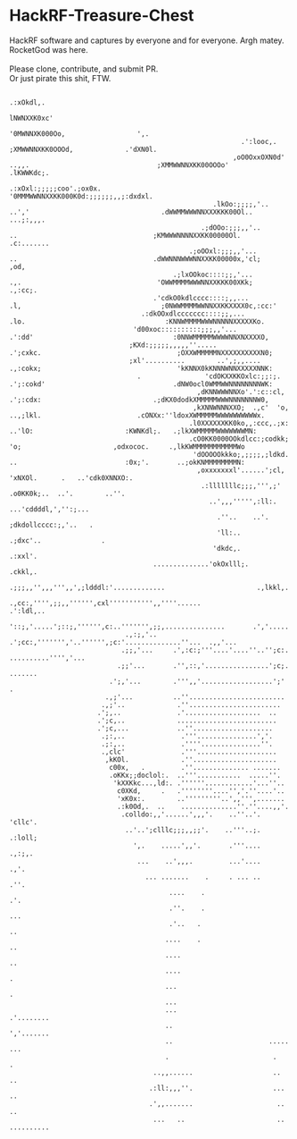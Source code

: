 # HackRF-Treasure-Chest
HackRF software and captures by everyone and for everyone. Argh matey. <br>
RocketGod was here. <br>
<br>
Please clone, contribute, and submit PR. <br>
Or just pirate this shit, FTW.


                                                                                                                                                      
                                                                                                                                                      
                                                                                                                                                      
                                                                                                                                                      
                                                                                                                 .:xOkdl,.                            
                                                                                                                 lNWNXXK0xc'                          
                                                                                                                '0MWNNXK000Oo,                  ',.   
                                                              .':looc,.                                         ;XMWWNNXKK0OOOd,             .'dXN0l. 
                                                            ,oO0OxxOXN0d'  ..,,.                                ;XMMWWNNXKK00OOOo'          .lKWWKdc;.
                                                         .:xOxl:;;;;;coo'.;ox0x.                                '0MMMWWNNXXKK000K0d:;;;;;;,,;:dxdxl.  
                                                       .lkOo:;;;;,'..     ..','                                 .dWWMMWWWNNXXXKKK00Ol..    ...;:,,,.  
                                                    .;dOOo:;;;,,'..          ..                                  ;KMWWWNNNNXXKK00000Ol.   .c:.......  
                                                 .;oOOxl:;;;,,'...           ..                                  .dWWNNNWWWNNXXKK00000x,'cl;     ,od, 
                                             .;lxOOkoc::::;;,'...            .,.                                  'OWWMMMMWWWNNXXKKK00XKk;   .,:cc;.  
                                        .'cdkO0kdlcccc::::;,,...             .l,                                   ;0NWWMMMMWWNNXXKKXXXX0c,:cc:'      
                                     .:dkOOxdlccccccc::::;;,...              .lo.                                   :KNNWMMMMWWWNNNNNXXXXXKo.         
                                   'd00xoc::::::::::;;;,,'...               .':dd'                                   :0NNWMMMMMWWWWNNXNXXXXO,         
                                  ;KXd:;;;;;,,,,,''.....                    .';cxkc.                                  ;OXXWMMMMMNXXXXXXXXXXN0;        
                                  ;xl'..........        ..',;,,....          .,:cokx;                                  'kKNNX0kKNNNWNNXXXXXNNK:       
                                    .                'cdOKXXKKOxlc:;;:;.      .';:cokd'                                .dNW0ocl0WMMWWNNNNNNNNWK:      
                                                   ,dKNNWWWNNXo'.':c::cl,       .';:cdx:                            .;dKX0dodkXMMMMMWWWNNNNNNNW0,     
                                                  ,kXNNWNNNXXO;  .,c'  'o,        ..,;lkl.                        .cONXx:''ldoxXWMMMMMWWWWWWWWWWx.    
                                                 .l0XXXXXXKK0ko,,:ccc,.;x:          ..'lO:                       :KWNKdl;.   .;lkXWMMMMMWWWWWWWMN:    
                                                 .cO0KK0000OOkdlcc:;codkk;             'o;                       ,odxococ.     .,lkKWMMMMMMMMMMMWo    
                                                  'dOOOOOkkko;,;;;;,;ldkd.             ..                           :0x;'.       ..;okKNMMMMMMMMN:    
                                                   ,oxxxxxxxl'......';cl,                                          'xNXOl.      .   ..'cdk0XNNXO:.    
                                                    .:lllllllc;;;,''',;'                                          .o0KK0k;..  ..'.        ..''.       
                                                      ..',,,''''',:ll:.                                        ...'cddddl,','':;...                   
                                                        .''..    ..'.                                         ;dkdollcccc:;,'..   .                   
                                                        'll:..                                             .;dxc'..               .                   
                                                       'dkdc,.                                           .:xxl'.                                      
                                        ..............'okOxlll;.                                       .ckkl,.                                        
                                      .;;;,,'',,,''',,',;ldddl:'.............                       .,lkkl,.                                          
                                    .,cc:,'''',;;,,'''''',cxl''''''''''',,''''......              .':ldl,..                                           
                                   '::;,'.....';::;,'''''',c:..''''''',;;,...............       .','.....                                             
                                 .,:;,'..    .';cc:,''''''','..'''''',;c:'..............''...  .,,'...                                                
                                .;;,'...     .',:c:;'''....'....''..'';c:.       ..........'''','...                                                  
                               .;;'...       .'',::,'................';c;.                .......                                                     
                             .';,'...        .''',,'..................';'                     .                                                       
                            .,;'...          ..''........................                                                                             
                           .,;'..             .''.......................                                                                              
                          .';,..              .'...................  ..                                                                               
                          .';c,..             .........................                                                                               
                          .';c,...            ..''....................                                                                                
                           .;:,..              .'''...............','.                                                                                
                           .;:,..              .''''...............''.                                                                                
                           .,clc'              .'''....................                                                                               
                            ,kKOl.             .''.....................                                                                               
                             c00x,   .         .''.............. .......                                                                              
                             .oKKx;;doclol:.  ..'''...........  .....''.                                                                              
                              'kXXKkc...,ld:. .''''''............'...''..                                                                             
                               c0XKd,     .   .''''''''....'','.''....'..                                                                             
                               'xK0x:.        ..'''''''''..',,''',.......                                                                             
                               .:k0Od,.  ..    ..............''.''....,,'.                                                                            
                                .colldo:,,'......',,,'.    ..''..'.  'cllc'.                                                                          
                                 ..'..';clllc;;;,,;;'.    ..'''..;.   .:loll;                                                                         
                                   ',.    .....',,'.       .'''....    .,:;,.                                                                         
                                    ...    ..',,,.         ...'....      .,'.                                                                         
                                      ... .......    .     . ... ..      .''.                                                                         
                                            ....    .                     .'.                                                                         
                                            .''.    .                     ...                                                                         
                                            .'..   .                       ..                                                                         
                                           ....    .                       ..                                                                         
                                           ....                             ..                                                                        
                                           ....                              .                                                                        
                                           ...                               .                                                                        
                                           ...                                                                                                        
                                           ...                       .'........                                                                       
                                           ..                        ','.......                                                                       
                                           ..                        .....  ...                                                                       
                                           .                          .      .                                                                        
                                        ..,,......                    ..    ..                                                                        
                                       .:ll:,,,''.                    ...   ..                                                                        
                                       .',,.......                     ..  ..                                                             
                                        ...   ..                       .. ..........                                                         
